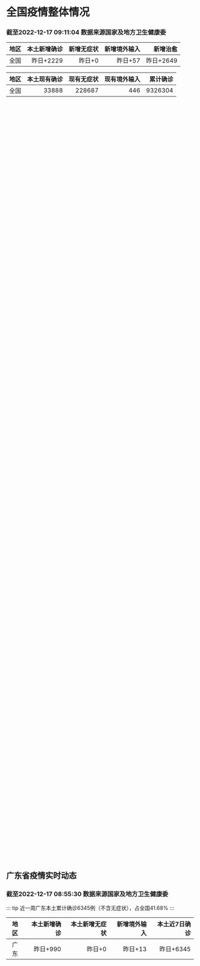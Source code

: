 
# 全国疫情整体情况
### 截至2022-12-17 09:11:04 数据来源国家及地方卫生健康委

|地区|本土新增确诊|新增无症状|新增境外输入|新增治愈|
|:--:|---:|---:|---:|---:|
|全国|昨日+2229|昨日+0|昨日+57|昨日+2649|

|地区|本土现有确诊|现有无症状|现有境外输入|累计确诊|
|:--:|---:|---:|---:|---:|
|全国|33888|228687|446|9326304|

<ChinaMap :dataList="dataList" :title="title"/>

<div id="chinaDayModify" style="width:100%;height:500px;margin-bottom:10px;"></div>
<div id="chinaAddHistoryData" style="width:100%;height:500px;margin-bottom:10px;"></div>
<div id="chinaNowHistoryData" style="width:100%;height:500px;margin-bottom:10px;"></div>
<div id="chinaTotalHistoryData" style="width:100%;height:500px;margin-bottom:10px;"></div>


## 广东省疫情实时动态
### 截至2022-12-17 08:55:30 数据来源国家及地方卫生健康委

::: tip 近一周广东本土累计确诊6345例（不含无症状），占全国41.68%
:::

|地区|本土新增确诊|本土新增无症状|新增境外输入|本土近7日确诊|
|:--:|---:|---:|---:|---:|
|广东|昨日+990|昨日+0|昨日+13|昨日+6345|

<div id="guangdongModify" style="width:100%;height:500px;margin-bottom:10px;"></div>
<div id="guangdongTotalHistory" style="width:100%;height:500px;margin-bottom:10px;"></div>
<div id="guangzhouModifyHistory" style="width:100%;height:500px;margin-bottom:10px;"></div>


<script>
import * as echarts from 'echarts'
export default {
  data(){
    return {
      title: '新增本土确诊',
      dataList: [{name: '台湾', value: 0, addList: []},{name: '香港', value: 0, addList: []},{name: '湖北', value: 0, addList: []},{name: '上海', value: 55, addList: [{name: '未公布来源', num: 55},
]},{name: '广东', value: 990, addList: [{name: '广州', num: 451},
{name: '汕头', num: 111},
{name: '深圳', num: 61},
{name: '潮州', num: 52},
{name: '茂名', num: 45},
]},{name: '吉林', value: 2, addList: [{name: '松原', num: 2},
]},{name: '北京', value: 444, addList: [{name: '未公布来源', num: 444},
]},{name: '四川', value: 97, addList: [{name: '未公布来源', num: 97},
]},{name: '海南', value: 0, addList: []},{name: '重庆', value: 178, addList: [{name: '未公布来源', num: 178},
]},{name: '河南', value: 42, addList: [{name: '郑州', num: 42},
]},{name: '内蒙古', value: 21, addList: [{name: '未公布来源', num: 21},
]},{name: '福建', value: 110, addList: [{name: '福州', num: 38},
{name: '漳州', num: 25},
{name: '泉州', num: 17},
{name: '厦门', num: 13},
{name: '莆田', num: 6},
]},{name: '浙江', value: 52, addList: [{name: '杭州', num: 43},
{name: '宁波', num: 6},
{name: '嘉兴', num: 2},
{name: '湖州', num: 1},
]},{name: '陕西', value: 14, addList: [{name: '未公布来源', num: 14},
]},{name: '黑龙江', value: 11, addList: [{name: '未公布来源', num: 11},
]},{name: '山西', value: 10, addList: [{name: '运城', num: 6},
{name: '忻州', num: 3},
{name: '临汾', num: 1},
]},{name: '山东', value: 54, addList: [{name: '济南', num: 46},
{name: '聊城', num: 6},
{name: '滨州', num: 2},
]},{name: '云南', value: 43, addList: [{name: '未公布来源', num: 43},
]},{name: '江苏', value: 7, addList: [{name: '未公布来源', num: 7},
]},{name: '辽宁', value: 5, addList: [{name: '沈阳', num: 5},
]},{name: '河北', value: 13, addList: [{name: '未公布来源', num: 13},
]},{name: '天津', value: 29, addList: [{name: '未公布来源', num: 29},
]},{name: '新疆', value: 0, addList: []},{name: '湖南', value: 41, addList: [{name: '未公布来源', num: 41},
]},{name: '广西', value: 0, addList: []},{name: '贵州', value: 7, addList: [{name: '未公布来源', num: 7},
]},{name: '安徽', value: 1, addList: [{name: '未公布来源', num: 1},
]},{name: '甘肃', value: 0, addList: []},{name: '江西', value: 0, addList: []},{name: '西藏', value: 0, addList: []},{name: '澳门', value: 0, addList: []},{name: '青海', value: 3, addList: [{name: '未公布来源', num: 3},
]},{name: '宁夏', value: 0, addList: []},{name: '南海诸岛', value: 0, addList: []}]
    }
  },
  mounted () {
    const themeObj = {"color":["#2ec7c9","#b6a2de","#5ab1ef","#ffb980","#d87a80","#8d98b3","#e5cf0d","#97b552","#95706d","#dc69aa","#07a2a4","#9a7fd1","#588dd5","#f5994e","#c05050","#59678c","#c9ab00","#7eb00a","#6f5553","#c14089"],"backgroundColor":"rgba(0,0,0,0)","textStyle":{},"title":{"textStyle":{"color":"#008acd"},"subtextStyle":{"color":"#aaaaaa"}},"line":{"itemStyle":{"borderWidth":1},"lineStyle":{"width":2},"symbolSize":3,"symbol":"emptyCircle","smooth":true},"radar":{"itemStyle":{"borderWidth":1},"lineStyle":{"width":2},"symbolSize":3,"symbol":"emptyCircle","smooth":true},"bar":{"itemStyle":{"barBorderWidth":0,"barBorderColor":"#ccc"}},"pie":{"itemStyle":{"borderWidth":0,"borderColor":"#ccc"}},"scatter":{"itemStyle":{"borderWidth":0,"borderColor":"#ccc"}},"boxplot":{"itemStyle":{"borderWidth":0,"borderColor":"#ccc"}},"parallel":{"itemStyle":{"borderWidth":0,"borderColor":"#ccc"}},"sankey":{"itemStyle":{"borderWidth":0,"borderColor":"#ccc"}},"funnel":{"itemStyle":{"borderWidth":0,"borderColor":"#ccc"}},"gauge":{"itemStyle":{"borderWidth":0,"borderColor":"#ccc"}},"candlestick":{"itemStyle":{"color":"#d87a80","color0":"#2ec7c9","borderColor":"#d87a80","borderColor0":"#2ec7c9","borderWidth":1}},"graph":{"itemStyle":{"borderWidth":0,"borderColor":"#ccc"},"lineStyle":{"width":1,"color":"#aaaaaa"},"symbolSize":3,"symbol":"emptyCircle","smooth":true,"color":["#2ec7c9","#b6a2de","#5ab1ef","#ffb980","#d87a80","#8d98b3","#e5cf0d","#97b552","#95706d","#dc69aa","#07a2a4","#9a7fd1","#588dd5","#f5994e","#c05050","#59678c","#c9ab00","#7eb00a","#6f5553","#c14089"],"label":{"color":"#eeeeee"}},"map":{"itemStyle":{"areaColor":"#dddddd","borderColor":"#eeeeee","borderWidth":0.5},"label":{"color":"#d87a80"},"emphasis":{"itemStyle":{"areaColor":"rgba(254,153,78,1)","borderColor":"#444","borderWidth":1},"label":{"color":"rgb(100,0,0)"}}},"geo":{"itemStyle":{"areaColor":"#dddddd","borderColor":"#eeeeee","borderWidth":0.5},"label":{"color":"#d87a80"},"emphasis":{"itemStyle":{"areaColor":"rgba(254,153,78,1)","borderColor":"#444","borderWidth":1},"label":{"color":"rgb(100,0,0)"}}},"categoryAxis":{"axisLine":{"show":true,"lineStyle":{"color":"#008acd"}},"axisTick":{"show":true,"lineStyle":{"color":"#333"}},"axisLabel":{"show":true,"color":"#333"},"splitLine":{"show":false,"lineStyle":{"color":["#eee"]}},"splitArea":{"show":false,"areaStyle":{"color":["rgba(250,250,250,0.3)","rgba(200,200,200,0.3)"]}}},"valueAxis":{"axisLine":{"show":true,"lineStyle":{"color":"#008acd"}},"axisTick":{"show":true,"lineStyle":{"color":"#333"}},"axisLabel":{"show":true,"color":"#333"},"splitLine":{"show":true,"lineStyle":{"color":["#eee"]}},"splitArea":{"show":true,"areaStyle":{"color":["rgba(250,250,250,0.3)","rgba(200,200,200,0.3)"]}}},"logAxis":{"axisLine":{"show":true,"lineStyle":{"color":"#008acd"}},"axisTick":{"show":true,"lineStyle":{"color":"#333"}},"axisLabel":{"show":true,"color":"#333"},"splitLine":{"show":true,"lineStyle":{"color":["#eee"]}},"splitArea":{"show":true,"areaStyle":{"color":["rgba(250,250,250,0.3)","rgba(200,200,200,0.3)"]}}},"timeAxis":{"axisLine":{"show":true,"lineStyle":{"color":"#008acd"}},"axisTick":{"show":true,"lineStyle":{"color":"#333"}},"axisLabel":{"show":true,"color":"#333"},"splitLine":{"show":true,"lineStyle":{"color":["#eee"]}},"splitArea":{"show":false,"areaStyle":{"color":["rgba(250,250,250,0.3)","rgba(200,200,200,0.3)"]}}},"toolbox":{"iconStyle":{"borderColor":"#2ec7c9"},"emphasis":{"iconStyle":{"borderColor":"#18a4a6"}}},"legend":{"textStyle":{"color":"#333333"}},"tooltip":{"axisPointer":{"lineStyle":{"color":"#008acd","width":"1"},"crossStyle":{"color":"#008acd","width":"1"}}},"timeline":{"lineStyle":{"color":"#008acd","width":1},"itemStyle":{"color":"#008acd","borderWidth":1},"controlStyle":{"color":"#008acd","borderColor":"#008acd","borderWidth":0.5},"checkpointStyle":{"color":"#2ec7c9","borderColor":"#2ec7c9"},"label":{"color":"#008acd"},"emphasis":{"itemStyle":{"color":"#a9334c"},"controlStyle":{"color":"#008acd","borderColor":"#008acd","borderWidth":0.5},"label":{"color":"#008acd"}}},"visualMap":{"color":["#5ab1ef","#e0ffff"]},"dataZoom":{"backgroundColor":"rgba(47,69,84,0)","dataBackgroundColor":"#efefff","fillerColor":"rgba(182,162,222,0.2)","handleColor":"#008acd","handleSize":"100%","textStyle":{"color":"#333333"}},"markPoint":{"label":{"color":"#eeeeee"},"emphasis":{"label":{"color":"#eeeeee"}}}}

    echarts.registerTheme('dark', (themeObj))

    this.chartChDay = echarts.init(document.getElementById("chinaDayModify"), "dark")
,this.chartChAdd = echarts.init(document.getElementById("chinaAddHistoryData"), "dark")
,this.chartChNow = echarts.init(document.getElementById("chinaNowHistoryData"), "dark")
,this.chartChTotal = echarts.init(document.getElementById("chinaTotalHistoryData"), "dark")
,this.chartGdMod = echarts.init(document.getElementById("guangdongModify"), "dark")
,this.chartGdTotal = echarts.init(document.getElementById("guangdongTotalHistory"), "dark")
,this.chartGzMod = echarts.init(document.getElementById("guangzhouModifyHistory"), "dark")


    const option_gd_mod = {
      title: {
        text: '广东疫情新增趋势（人）'
      },
      tooltip: {
        trigger: 'axis',
        axisPointer: {
          type: 'cross',
          label: {
            backgroundColor: '#6a7985'
          }
        }
      },
      legend: {
        top: 20,
        data: [{name: '本土新增确诊',icon: 'rect'}, {name: '本土新增无症状',icon: 'rect'},{name: '新增境外输入',icon: 'rect'}]
      },
      grid: {
        left: '3%',
        right: '4%',
        bottom: '3%',
        containLabel: true
      },
      toolbox: {
        feature: {
          saveAsImage: {}
        }
      },
      xAxis: {
        type: 'category',
        boundaryGap: false,
        data: ["10.19","10.20","10.21","10.22","10.23","10.24","10.25","10.26","10.27","10.28","10.29","10.30","10.31","11.01","11.02","11.03","11.04","11.05","11.06","11.07","11.08","11.09","11.10","11.11","11.12","11.13","11.14","11.15","11.16","11.17","11.18","11.19","11.20","11.21","11.22","11.23","11.24","11.25","11.26","11.27","11.28","11.29","11.30","12.01","12.02","12.03","12.04","12.05","12.06","12.07","12.08","12.09","12.10","12.11","12.12","12.13","12.14","12.15","12.16",]
      },
      yAxis: {
        type: 'value'
      },
      series: [
        {
          name: '本土新增确诊',
          type: 'line',
          areaStyle: {},
          emphasis: {
            focus: 'series'
          },
          data: [26,27,19,32,23,33,45,15,27,63,83,291,242,125,103,195,219,252,224,319,592,500,546,760,727,707,586,564,1246,1338,1102,1157,984,781,860,1791,892,991,1386,1347,1168,1518,1599,1782,1666,1868,1686,2120,1719,1437,1391,1115,735,879,775,1044,857,1065,990,]
        },
        {
          name: '本土新增无症状',
          type: 'line',
          areaStyle: {},
          emphasis: {
            focus: 'series'
          },
          data: [58,62,74,59,70,62,67,84,88,136,195,468,458,298,356,470,669,1330,1882,2330,2611,2507,2461,2996,3541,3941,5047,6215,8576,9110,8535,8381,8101,8241,7951,7505,7584,7405,7705,7761,7725,7236,6315,6010,5053,4785,4816,3421,3200,2713,1989,1819,1791,1468,1264,1817,0,0,0,]
        },
        {
          name: '新增境外输入',
          type: 'line',
          areaStyle: {},
          emphasis: {
            focus: 'series'
          },
          data: [14,25,17,9,19,12,6,5,11,14,14,8,7,10,12,13,9,21,10,12,16,14,23,9,15,19,19,24,10,20,13,21,38,35,23,19,23,25,23,24,19,11,12,16,12,14,17,15,15,14,12,10,27,21,22,5,17,17,13,]
        }
      ]
    };

    const option_gd_total = {
      title: {
        text: '广东疫情概览（人）'
      },
      tooltip: {
        trigger: 'axis',
        axisPointer: {
          type: 'cross',
          label: {
            backgroundColor: '#6a7985'
          }
        }
      },
      legend: {
        top: 20,
        data: [{name: '累计确诊',icon: 'rect'},{name: '累计治愈',icon: 'rect'}]
      },
      grid: {
        left: '3%',
        right: '4%',
        bottom: '3%',
        containLabel: true
      },
      toolbox: {
        feature: {
          saveAsImage: {}
        }
      },
      xAxis: {
        type: 'category',
        boundaryGap: false,
        data: ["10.19","10.20","10.21","10.22","10.23","10.24","10.25","10.26","10.27","10.28","10.29","10.30","10.31","11.01","11.02","11.03","11.04","11.05","11.06","11.07","11.08","11.09","11.10","11.11","11.12","11.13","11.14","11.15","11.16","11.17","11.18","11.19","11.20","11.21","11.22","11.23","11.24","11.25","11.26","11.27","11.28","11.29","11.30","12.01","12.02","12.03","12.04","12.05","12.06","12.07","12.08","12.09","12.10","12.11","12.12","12.13","12.14","12.15","12.16",]
      },
      yAxis: {
        type: 'value'
      },
      series: [
        {
          name: '累计确诊',
          type: 'line',
          areaStyle: {},
          emphasis: {
            focus: 'series'
          },
          data: [11106,11138,11174,11215,11257,11302,11353,11373,11411,11488,11585,11884,12133,12268,12383,12591,12819,13092,13336,13657,14264,14779,15348,16117,16859,17585,18190,18778,20034,21392,22507,23685,24707,25523,26406,28216,29131,30147,31556,32927,34114,35643,37254,38666,40344,42226,43929,46450,48187,49638,51041,52166,52928,53828,54625,55674,56548,57630,58633,]
        },
        {
          name: '累计治愈',
          type: 'line',
          areaStyle: {},
          emphasis: {
            focus: 'series'
          },
          data: [10298,10298,10298,10298,10298,10298,10298,10298,10298,10298,10298,10298,10298,10298,10298,10298,10298,10298,10298,10298,11470,11470,11470,11470,11470,11470,11470,11470,11470,11470,11470,11470,11470,11470,11470,11470,11470,11470,11470,11470,11470,22472,22472,24794,24794,24794,24794,24794,24794,24794,24794,24794,24794,24794,24794,24794,24794,24794,24794,]
        }
      ]
    };

    const option_gz_mod = {
      title: {
        text: '广州疫情新增趋势（人）'
      },
      tooltip: {
        trigger: 'axis',
        axisPointer: {
          type: 'cross',
          label: {
            backgroundColor: '#6a7985'
          }
        }
      },
      legend: {
        top: 20,
        data: [{name: '本土新增确诊',icon: 'rect'},{name: '本土新增无症状',icon: 'rect'}]
      },
      grid: {
        left: '3%',
        right: '4%',
        bottom: '3%',
        containLabel: true
      },
      toolbox: {
        feature: {
          saveAsImage: {}
        }
      },
      xAxis: {
        type: 'category',
        boundaryGap: false,
        data: ["1019","1020","1021","1022","1023","1024","1025","1026","1027","1028","1029","1030","1031","1101","1102","1103","1104","1105","1106","1107","1108","1109","1110","1111","1112","1113","1114","1115","1116","1117","1118","1119","1120","1121","1122","1123","1124","1125","1126","1127","1128","1129","1130","1201","1202","1203","1204","1205","1206","1207","1208","1209","1210","1211","1212","1213","1214","1215","1216",]
      },
      yAxis: {
        type: 'value'
      },
      series: [
        {
          name: '本土新增确诊',
          type: 'line',
          areaStyle: {},
          emphasis: {
            focus: 'series'
          },
          data: [6,10,12,18,16,22,27,11,19,54,66,232,190,85,83,149,168,183,158,232,478,423,466,694,662,656,552,509,1189,1241,983,1050,882,681,722,1645,734,824,1177,1129,959,1236,1313,1468,1201,1197,1044,1505,1233,1042,968,591,286,432,366,554,370,505,451,]
        },
        {
          name: '本土新增无症状',
          type: 'line',
          areaStyle: {},
          emphasis: {
            focus: 'series'
          },
          data: [44,46,46,39,53,43,46,39,46,85,125,295,289,253,323,430,635,1259,1813,2263,2546,2430,2358,2921,3464,3876,4977,6138,8486,8989,8444,8234,7885,7957,7735,7192,7267,7058,7266,7166,6993,6454,5629,5185,4096,3771,3663,2262,2090,1640,1005,804,817,599,434,741,0,0,0,]
        }
      ]
    };

    const option_ch_day  = {
      series: [
        {
          type: 'treemap',
          data: [
            {
              name: '本土新增确诊昨日+2229',
              value: 2229,
            },
            {
              name: '新增无症状昨日+0',
              value: 1,
            },
            {
              name: '新增境外输入昨日+57',
              value: 57,
            },
            {
              name: '新增治愈昨日+2649',
              value: 2649,
            },
          ]
        }
      ]
    };

    const option_ch_add = {
      title: {
        text: '新增疫情整体走势'
      },
      tooltip: {
        trigger: 'axis',
        axisPointer: {
          type: 'cross',
          label: {
            backgroundColor: '#6a7985'
          }
        }
      },
      legend: {
        top: 20,
        data: [{name: '本土确诊',icon: 'rect'}, {name: '无症状感染',icon: 'rect'},{name: '新增境外输入',icon: 'rect'}]
      },
      grid: {
        left: '3%',
        right: '4%',
        bottom: '3%',
        containLabel: true
      },
      toolbox: {
        feature: {
          saveAsImage: {}
        }
      },
      xAxis: {
        type: 'category',
        boundaryGap: false,
        data: ["10.17","10.18","10.19","10.20","10.21","10.22","10.23","10.24","10.25","10.26","10.27","10.28","10.29","10.30","10.31","11.01","11.02","11.03","11.04","11.05","11.06","11.07","11.08","11.09","11.10","11.11","11.12","11.13","11.14","11.15","11.16","11.17","11.18","11.19","11.20","11.21","11.22","11.23","11.24","11.25","11.26","11.27","11.28","11.29","11.30","12.01","12.02","12.03","12.04","12.05","12.06","12.07","12.08","12.09","12.10","12.11","12.12","12.13","12.14","12.15","12.16",]
      },
      yAxis: {
        type: 'value'
      },
      series: [
        {
          name: '本土确诊',
          type: 'line',
          areaStyle: {},
          emphasis: {
            focus: 'series'
          },
          data: [208,204,164,158,159,155,173,205,297,193,214,324,353,479,498,409,531,704,596,526,535,843,1294,1133,1150,1452,1675,1747,1621,1568,2328,2276,2055,2204,2277,2145,2641,3927,3041,3405,3648,3748,3561,4236,4080,4233,3933,4168,4247,4988,4351,4031,3588,3034,2270,2171,2270,2249,1944,2091,2229,]
        },
        {
          name: '无症状感染',
          type: 'line',
          areaStyle: {},
          emphasis: {
            focus: 'series'
          },
          data: [587,630,643,638,658,683,751,875,944,924,1123,1153,1566,2220,2221,2346,2669,3167,3063,3894,4961,6632,6882,7691,9385,10351,13086,14325,16151,18491,20804,22853,22208,22011,24547,25754,26242,27517,29654,31504,35858,36304,34860,33376,31720,30539,28894,27433,25477,22859,20764,17134,13004,10551,8327,6455,5181,0,0,0,0,]
        },
        {
          name: '新增境外输入',
          type: 'line',
          areaStyle: {},
          emphasis: {
            focus: 'series'
          },
          data: [42,43,47,56,56,52,48,41,41,38,48,53,48,42,49,56,50,53,61,62,34,47,52,52,59,52,36,47,40,55,60,86,82,63,88,80,78,83,62,69,61,74,63,52,70,45,55,45,71,58,58,48,49,48,68,69,45,42,56,66,57,]
        }
      ]
    };

    const option_ch_now = {
      title: {
        text: '现有疫情整体走势'
      },
      tooltip: {
        trigger: 'axis',
        axisPointer: {
          type: 'cross',
          label: {
            backgroundColor: '#6a7985'
          }
        }
      },
      legend: {
        top: 20,
        data: [{name: '本土确诊',icon: 'rect'}, {name: '无症状感染',icon: 'rect'},{name: '新增境外输入',icon: 'rect'}]
      },
      grid: {
        left: '3%',
        right: '4%',
        bottom: '3%',
        containLabel: true
      },
      toolbox: {
        feature: {
          saveAsImage: {}
        }
      },
      xAxis: {
        type: 'category',
        boundaryGap: false,
        data: ["10.17","10.18","10.19","10.20","10.21","10.22","10.23","10.24","10.25","10.26","10.27","10.28","10.29","10.30","10.31","11.01","11.02","11.03","11.04","11.05","11.06","11.07","11.08","11.09","11.10","11.11","11.12","11.13","11.14","11.15","11.16","11.17","11.18","11.19","11.20","11.21","11.22","11.23","11.24","11.25","11.26","11.27","11.28","11.29","11.30","12.01","12.02","12.03","12.04","12.05","12.06","12.07","12.08","12.09","12.10","12.11","12.12","12.13","12.14","12.15","12.16",]
      },
      yAxis: {
        type: 'value'
      },
      series: [
        {
          name: '本土确诊',
          type: 'line',
          areaStyle: {},
          emphasis: {
            focus: 'series'
          },
          data: [3777,3677,3595,3529,3362,3245,3179,3062,3127,3104,3107,3252,3440,3751,4101,4324,4641,5070,5473,5792,6113,6742,7801,8635,9385,10387,11647,12855,13935,14820,16631,17901,19102,20202,21550,22606,23923,26090,27429,28985,30646,32348,33190,34851,36571,38012,38648,39571,40008,41882,42366,42724,42640,41065,38903,37461,35849,34830,34288,34283,33888,]
        },
        {
          name: '无症状感染',
          type: 'line',
          areaStyle: {},
          emphasis: {
            focus: 'series'
          },
          data: [636,635,623,624,624,629,605,592,578,562,551,549,547,527,537,530,523,527,530,532,504,502,512,520,530,532,528,534,538,525,541,576,607,627,660,690,707,723,735,760,764,781,777,765,776,736,710,657,625,599,589,542,518,494,488,507,491,444,412,424,446,]
        },
        {
          name: '新增境外输入',
          type: 'line',
          areaStyle: {},
          emphasis: {
            focus: 'series'
          },
          data: [14750,14715,14774,14658,14360,14193,14094,14026,14399,14475,14817,15140,15931,17538,19036,20631,22423,24734,26924,30018,34158,39861,45493,51292,59141,67715,79170,91603,105362,120524,136643,154412,172048,188616,207376,226934,245895,264312,281195,299495,318626,340796,360424,375154,386771,394333,394150,389264,382512,369357,354890,340392,320318,294934,272508,249168,228687,228687,228687,228687,228687,]
        }
      ]
    };

    const option_ch_total = {
      title: {
        text: '累计疫情整体走势'
      },
      tooltip: {
        trigger: 'axis',
        axisPointer: {
          type: 'cross',
          label: {
            backgroundColor: '#6a7985'
          }
        }
      },
      legend: {
        top: 20,
        data: [{name: '确诊(含港澳台)', con: 'rect'}, {name: '死亡(含港澳台)',icon: 'rect'}]
      },
      grid: {
        left: '3%',
        right: '4%',
        bottom: '3%',
        containLabel: true
      },
      toolbox: {
        feature: {
          saveAsImage: {}
        }
      },
      xAxis: {
        type: 'category',
        boundaryGap: false,
        data: ["10.17","10.18","10.19","10.20","10.21","10.22","10.23","10.24","10.25","10.26","10.27","10.28","10.29","10.30","10.31","11.01","11.02","11.03","11.04","11.05","11.06","11.07","11.08","11.09","11.10","11.11","11.12","11.13","11.14","11.15","11.16","11.17","11.18","11.19","11.20","11.21","11.22","11.23","11.24","11.25","11.26","11.27","11.28","11.29","11.30","12.01","12.02","12.03","12.04","12.05","12.06","12.07","12.08","12.09","12.10","12.11","12.12","12.13","12.14","12.15","12.16",]
      },
      yAxis: {
        type: 'value'
      },
      series: [
        {
          name: '确诊(含港澳台)',
          type: 'line',
          areaStyle: {},
          emphasis: {
            focus: 'series'
          },
          data: [7895059,7895059,7895059,8026778,8064765,8101522,8137786,8137786,8137786,8246496,8283181,8318921,8352484,8385213,8409023,8444367,8478830,8510115,8538758,8565587,8591083,8609153,8635852,8662662,8686925,8709454,8731122,8752310,8771347,8792321,8818365,8841863,8862956,8882454,8901981,8917011,8938818,8961750,8981987,9000592,9018455,9036539,9051741,9074256,9074256,9074256,9074256,9074256,9074256,9190921,9212751,9212751,9212751,9212751,9293435,9293435,9326304,9326304,9326304,9326304,9326304,]
        },
        {
          name: '死亡(含港澳台)',
          type: 'line',
          areaStyle: {},
          emphasis: {
            focus: 'series'
          },
          data: [26823,26823,26823,26823,26823,26823,26823,26823,26823,26823,26823,26823,26823,26823,26823,26823,26823,26823,26823,26823,26823,28900,28939,28939,28939,28939,28939,28939,28939,28939,28939,28939,28939,28939,28939,28939,28939,28939,28939,28939,28939,28939,28939,28939,28939,28939,28939,28939,28939,28939,28939,28939,28939,28939,28939,28939,28939,28939,28939,28939,28939,]
        }
      ]
    };

    this.chartGdMod.setOption(option_gd_mod);
    this.chartGdTotal.setOption(option_gd_total);
    this.chartGzMod.setOption(option_gz_mod);
    this.chartChDay.setOption(option_ch_day);
    this.chartChAdd.setOption(option_ch_add);
    this.chartChNow.setOption(option_ch_now);
    this.chartChTotal.setOption(option_ch_total);

    window.onresize = () => {
      this.chartGdMod.resize()
      this.chartGdTotal.resize()
      this.chartGzMod.resize()
      this.chartChDay.resize()
      this.chartChAdd.resize()
      this.chartChNow.resize()
      this.chartChTotal.resize()
    }
  }
}
</script>

## 广东省各地区疫情情况

::: danger 100个中高风险地区
:::

|地区|本土新增确诊|本土新增无症状|本土近7日确诊|中高风险地区|
|:--:|---:|---:|---:|---:|
|广州|+451|0|+2964|+25|
|汕头|+111|0|+384|0|
|深圳|+61|0|+504|+65|
|潮州|+52|0|+299|0|
|茂名|+45|0|+91|+6|
|云浮|+38|0|+298|0|
|佛山|+37|0|+227|0|
|阳江|+37|0|+216|0|
|中山|+33|0|+214|0|
|惠州|+28|0|+255|0|
|汕尾|+22|0|+33|0|
|珠海|+21|0|+135|0|
|湛江|+14|0|+177|0|
|肇庆|+9|0|+36|0|
|江门|+8|0|+219|0|
|梅州|+8|0|+68|0|
|清远|+7|0|+37|0|
|韶关|+6|0|+89|+4|
|揭阳|+2|0|+16|0|
|东莞|0|0|+49|0|
|河源|0|0|+34|0|
|未公布来源|0|0|0|0|


## 广东疫情热点动态

  
### 12-17 08:58
::: tip 广东新增本土确诊病例990例
中新网12月17日电 据广东卫健委微信公众号消息，12月16日0-24时，全省新增本土确诊病例990例(广州451例，深圳61例，珠海21例，汕头111例，佛山37例，韶关6例，梅州8例，惠州28例，...

信息来源：北京青年报官网

[阅读全文](https://h5.baike.qq.com/mobile/landing.html?docid=20221217A00Z4A00&isNews=1&adtag=wxjk.yqssc.yqdt)
:::

### 12-17 08:40
::: tip 2022年12月17日广东省新冠肺炎疫情情况
                                                        　　12月16日0-24时，全省新增本土确诊病例990例（广州451例，深圳61例，珠海...

信息来源：广东省卫生健康委员会

[阅读全文](https://h5.baike.qq.com/mobile/landing.html?docid=WJW20221217S1BGUQ8Z&isNews=1&adtag=wxjk.yqssc.yqdt)
:::

### 12-16 18:02
::: tip 新冠患儿发生热性惊厥比例较高！广州儿科专家详解患儿救治特点
  孩子感染奥密克戎有什么症状？什么情况需要住院治疗？居家治疗买不到布洛芬和对乙酰氨基酚时，有何替代药品？12月15日，广州市妇女儿童医疗中心（下称“广州市妇儿中心”）多位专家接受了记者采访。    ...

信息来源：南方PLUS

[阅读全文](https://h5.baike.qq.com/mobile/landing.html?docid=20221216A076XC00&isNews=1&adtag=wxjk.yqssc.yqdt)
:::

### 12-16 15:59
::: tip 新冠疫苗“第四针”广东率先落地，怎么打、谁先打？
21世纪经济报道记者 唐唯珂 实习生 李妍静 广州报道12月14日，“健康中国”公众号发布了《关于印发新冠病毒疫苗第二剂次加强免疫接种实施方案的通知》（国卫明电〔2022〕531号）。在具体方案未落地...

信息来源：21世纪经济报道

[阅读全文](https://h5.baike.qq.com/mobile/landing.html?docid=20221216A05EMK00&isNews=1&adtag=wxjk.yqssc.yqdt)
:::

### 12-16 11:37
::: tip 疫情通报｜2022年12月15日广州市新冠肺炎疫情情况
2022年12月15日广州市新冠肺炎疫情情况2022年12月15日0时至24时，全市新增本土确诊病例504例（越秀区145例、海珠区123例、白云区103例、增城区31例、天河区30例、花都区21例、...

信息来源：南方PLUS

[阅读全文](https://h5.baike.qq.com/mobile/landing.html?docid=20221216A02W1K00&isNews=1&adtag=wxjk.yqssc.yqdt)
:::

### 12-16 11:20
::: tip 2022年12月15日广州市新冠肺炎疫情情况！广州市疫情防控政策
2022年12月15日0时至24时，全市新增本土确诊病例504例（越秀区145例、海珠区123例、白云区103例、增城区31例、天河区30例、花都区21例、荔湾区18例、番禺区17例、黄埔区13例、南...

广州卫健委

[阅读全文](https://mp.weixin.qq.com/s?__biz=MzU2NTA0NTI0Ng==&mid=2247635845&idx=1&sn=9d6b4fd029fe6d4cb8b3422dfeb65d47&chksm=fc4d2114cb3aa802b69b8bf15a57bc2f838c9efe11c082a1cf82d5e2d259aa3ea203eb8efcc6&mpshare=1&scene=1&srcid=1216KrGCrgsYKPmfUFTt7xND&sharer_sharetime=1671162542699&sharer_shareid=d35647f873619e01ec6c2f6ddaa3a96d&version=4.0.20.6020&platform=win#rd)
:::

### 12-16 10:34
::: tip 佛山首个！“吸入式”新冠疫苗来啦！马上预约
佛山市首个吸入式新冠疫苗的接种点——陈村旧圩园林处接种“吸入式”新冠疫苗来啦！不用打针，味道还有点甜！只需深深吸一口气然后憋气5秒以上就能完成新冠病毒疫苗接种今日起（12月16日）预约成功即可接种“吸...

信息来源：佛山电视台

[阅读全文](https://h5.baike.qq.com/mobile/landing.html?docid=20221216A0264700&isNews=1&adtag=wxjk.yqssc.yqdt)
:::

### 12-16 10:03
::: tip 12月15日惠州新增61例确诊病例
  12月15日0-24时，全省新增本土确诊病例1065例（广州505例，深圳57例，珠海24例，汕头62例，佛山48例，韶关7例，河源2例，梅州5例，惠州61例，汕尾6例，东莞1例，中山34例，江门...

信息来源：南方PLUS

[阅读全文](https://h5.baike.qq.com/mobile/landing.html?docid=20221216A01S7B00&isNews=1&adtag=wxjk.yqssc.yqdt)
:::

### 12-16 09:09
::: tip 天河、黄埔、花都、南沙公布最新便民核酸采样点
截至发稿前，天河、黄埔、花都、南沙等多区公布最新便民核酸采样点信息，详情如下：...

广州卫健委

[阅读全文](https://mp.weixin.qq.com/s?__biz=MzU2NTA0NTI0Ng==&mid=2247635809&idx=2&sn=00002564fcf9b908dcac9005ec7d2bc9&chksm=fc4d21f0cb3aa8e61c328608a4d5d207e554b3719189d3a6623573076d99a4337c5d0d0bafee&mpshare=1&scene=1&srcid=1216uRVkh8VrnswveDOnbRaY&sharer_sharetime=1671162614487&sharer_shareid=d35647f873619e01ec6c2f6ddaa3a96d&version=4.0.20.6020&platform=win#rd)
:::

### 12-16 09:04
::: tip 12月15日，梅州市新冠肺炎疫情新增确诊病例5例
  12月15日0—24时，梅州市新冠肺炎疫情新增确诊病例5例（轻型）。其中，梅江区新增1例，兴宁市新增2例，平远县新增1例，五华县新增1例。  每个人都是自己健康的第一责任人，请广大市民保持“戴口罩...

信息来源：南方PLUS

[阅读全文](https://h5.baike.qq.com/mobile/landing.html?docid=20221216A0188900&isNews=1&adtag=wxjk.yqssc.yqdt)
:::


## 广州疫情热点动态

  
### 12-17 08:58
::: tip 广东新增本土确诊病例990例
中新网12月17日电 据广东卫健委微信公众号消息，12月16日0-24时，全省新增本土确诊病例990例(广州451例，深圳61例，珠海21例，汕头111例，佛山37例，韶关6例，梅州8例，惠州28例，...

信息来源：北京青年报官网

[阅读全文](https://h5.baike.qq.com/mobile/landing.html?docid=20221217A00Z4A00&isNews=1&adtag=wxjk.yqssc.yqdt)
:::

### 12-17 08:40
::: tip 2022年12月17日广东省新冠肺炎疫情情况
                                                        　　12月16日0-24时，全省新增本土确诊病例990例（广州451例，深圳61例，珠海...

信息来源：广东省卫生健康委员会

[阅读全文](https://h5.baike.qq.com/mobile/landing.html?docid=WJW20221217S1BGUQ8Z&isNews=1&adtag=wxjk.yqssc.yqdt)
:::

### 12-16 18:02
::: tip 新冠患儿发生热性惊厥比例较高！广州儿科专家详解患儿救治特点
  孩子感染奥密克戎有什么症状？什么情况需要住院治疗？居家治疗买不到布洛芬和对乙酰氨基酚时，有何替代药品？12月15日，广州市妇女儿童医疗中心（下称“广州市妇儿中心”）多位专家接受了记者采访。    ...

信息来源：南方PLUS

[阅读全文](https://h5.baike.qq.com/mobile/landing.html?docid=20221216A076XC00&isNews=1&adtag=wxjk.yqssc.yqdt)
:::

### 12-16 15:59
::: tip 新冠疫苗“第四针”广东率先落地，怎么打、谁先打？
21世纪经济报道记者 唐唯珂 实习生 李妍静 广州报道12月14日，“健康中国”公众号发布了《关于印发新冠病毒疫苗第二剂次加强免疫接种实施方案的通知》（国卫明电〔2022〕531号）。在具体方案未落地...

信息来源：21世纪经济报道

[阅读全文](https://h5.baike.qq.com/mobile/landing.html?docid=20221216A05EMK00&isNews=1&adtag=wxjk.yqssc.yqdt)
:::

### 12-16 11:37
::: tip 疫情通报｜2022年12月15日广州市新冠肺炎疫情情况
2022年12月15日广州市新冠肺炎疫情情况2022年12月15日0时至24时，全市新增本土确诊病例504例（越秀区145例、海珠区123例、白云区103例、增城区31例、天河区30例、花都区21例、...

信息来源：南方PLUS

[阅读全文](https://h5.baike.qq.com/mobile/landing.html?docid=20221216A02W1K00&isNews=1&adtag=wxjk.yqssc.yqdt)
:::

### 12-16 11:20
::: tip 2022年12月15日广州市新冠肺炎疫情情况！广州市疫情防控政策
2022年12月15日0时至24时，全市新增本土确诊病例504例（越秀区145例、海珠区123例、白云区103例、增城区31例、天河区30例、花都区21例、荔湾区18例、番禺区17例、黄埔区13例、南...

广州卫健委

[阅读全文](https://mp.weixin.qq.com/s?__biz=MzU2NTA0NTI0Ng==&mid=2247635845&idx=1&sn=9d6b4fd029fe6d4cb8b3422dfeb65d47&chksm=fc4d2114cb3aa802b69b8bf15a57bc2f838c9efe11c082a1cf82d5e2d259aa3ea203eb8efcc6&mpshare=1&scene=1&srcid=1216KrGCrgsYKPmfUFTt7xND&sharer_sharetime=1671162542699&sharer_shareid=d35647f873619e01ec6c2f6ddaa3a96d&version=4.0.20.6020&platform=win#rd)
:::

### 12-16 10:34
::: tip 佛山首个！“吸入式”新冠疫苗来啦！马上预约
佛山市首个吸入式新冠疫苗的接种点——陈村旧圩园林处接种“吸入式”新冠疫苗来啦！不用打针，味道还有点甜！只需深深吸一口气然后憋气5秒以上就能完成新冠病毒疫苗接种今日起（12月16日）预约成功即可接种“吸...

信息来源：佛山电视台

[阅读全文](https://h5.baike.qq.com/mobile/landing.html?docid=20221216A0264700&isNews=1&adtag=wxjk.yqssc.yqdt)
:::

### 12-16 10:03
::: tip 12月15日惠州新增61例确诊病例
  12月15日0-24时，全省新增本土确诊病例1065例（广州505例，深圳57例，珠海24例，汕头62例，佛山48例，韶关7例，河源2例，梅州5例，惠州61例，汕尾6例，东莞1例，中山34例，江门...

信息来源：南方PLUS

[阅读全文](https://h5.baike.qq.com/mobile/landing.html?docid=20221216A01S7B00&isNews=1&adtag=wxjk.yqssc.yqdt)
:::

### 12-16 09:09
::: tip 天河、黄埔、花都、南沙公布最新便民核酸采样点
截至发稿前，天河、黄埔、花都、南沙等多区公布最新便民核酸采样点信息，详情如下：...

广州卫健委

[阅读全文](https://mp.weixin.qq.com/s?__biz=MzU2NTA0NTI0Ng==&mid=2247635809&idx=2&sn=00002564fcf9b908dcac9005ec7d2bc9&chksm=fc4d21f0cb3aa8e61c328608a4d5d207e554b3719189d3a6623573076d99a4337c5d0d0bafee&mpshare=1&scene=1&srcid=1216uRVkh8VrnswveDOnbRaY&sharer_sharetime=1671162614487&sharer_shareid=d35647f873619e01ec6c2f6ddaa3a96d&version=4.0.20.6020&platform=win#rd)
:::

### 12-16 09:04
::: tip 12月15日，梅州市新冠肺炎疫情新增确诊病例5例
  12月15日0—24时，梅州市新冠肺炎疫情新增确诊病例5例（轻型）。其中，梅江区新增1例，兴宁市新增2例，平远县新增1例，五华县新增1例。  每个人都是自己健康的第一责任人，请广大市民保持“戴口罩...

信息来源：南方PLUS

[阅读全文](https://h5.baike.qq.com/mobile/landing.html?docid=20221216A0188900&isNews=1&adtag=wxjk.yqssc.yqdt)
:::

